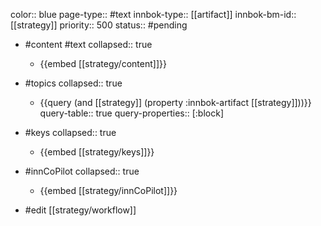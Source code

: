 color:: blue
page-type:: #text
innbok-type:: [[artifact]]
innbok-bm-id:: [[strategy]]
priority:: 500
status:: #pending

- #content #text
  collapsed:: true
	- {{embed [[strategy/content]]}}
- #topics
   collapsed:: true
    - {{query (and [[strategy]] (property :innbok-artifact [[strategy]]))}}
      query-table:: true
      query-properties:: [:block]
- #keys
  collapsed:: true
	- {{embed [[strategy/keys]]}}
- #innCoPilot
   collapsed:: true
	 - {{embed [[strategy/innCoPilot]]}}

- #edit [[strategy/workflow]]

